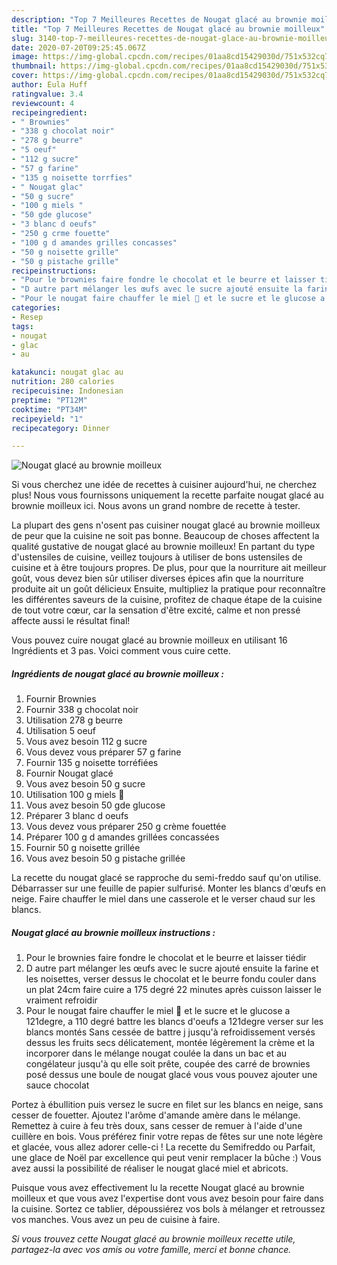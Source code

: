 ```yaml
---
description: "Top 7 Meilleures Recettes de Nougat glacé au brownie moilleux"
title: "Top 7 Meilleures Recettes de Nougat glacé au brownie moilleux"
slug: 3140-top-7-meilleures-recettes-de-nougat-glace-au-brownie-moilleux
date: 2020-07-20T09:25:45.067Z
image: https://img-global.cpcdn.com/recipes/01aa8cd15429030d/751x532cq70/nougat-glace-au-brownie-moilleux-photo-principale-de-la-recette.jpg
thumbnail: https://img-global.cpcdn.com/recipes/01aa8cd15429030d/751x532cq70/nougat-glace-au-brownie-moilleux-photo-principale-de-la-recette.jpg
cover: https://img-global.cpcdn.com/recipes/01aa8cd15429030d/751x532cq70/nougat-glace-au-brownie-moilleux-photo-principale-de-la-recette.jpg
author: Eula Huff
ratingvalue: 3.4
reviewcount: 4
recipeingredient:
- " Brownies"
- "338 g chocolat noir"
- "278 g beurre"
- "5 oeuf"
- "112 g sucre"
- "57 g farine"
- "135 g noisette torrfies"
- " Nougat glac"
- "50 g sucre"
- "100 g miels "
- "50 gde glucose"
- "3 blanc d oeufs"
- "250 g crme fouette"
- "100 g d amandes grilles concasses"
- "50 g noisette grille"
- "50 g pistache grille"
recipeinstructions:
- "Pour le brownies faire fondre le chocolat et le beurre et laisser tiédir"
- "D autre part mélanger les œufs avec le sucre ajouté ensuite la farine et les noisettes, verser dessus le chocolat et le beurre fondu couler dans un plat 24cm faire cuire a 175 degré 22 minutes après cuisson laisser le vraiment refroidir"
- "Pour le nougat faire chauffer le miel 🍯 et le sucre et le glucose a 121degre, a 110 degré battre les blancs d&#39;oeufs a 121degre verser sur les blancs montés Sans cessée de battre j jusqu&#39;à refroidissement versés dessus les fruits secs délicatement, montée légèrement la crème et la incorporer dans le mélange nougat coulée la dans un bac et au congélateur jusqu&#39;à qu elle soit prête, coupée des carré de brownies posé dessus une boule de nougat glacé vous vous pouvez ajouter une sauce chocolat"
categories:
- Resep
tags:
- nougat
- glac
- au

katakunci: nougat glac au 
nutrition: 280 calories
recipecuisine: Indonesian
preptime: "PT12M"
cooktime: "PT34M"
recipeyield: "1"
recipecategory: Dinner

---
```



![Nougat glacé au brownie moilleux](https://img-global.cpcdn.com/recipes/01aa8cd15429030d/751x532cq70/nougat-glace-au-brownie-moilleux-photo-principale-de-la-recette.jpg)

Si vous cherchez une idée de recettes à cuisiner aujourd'hui, ne cherchez plus! Nous vous fournissons uniquement la recette parfaite nougat glacé au brownie moilleux ici. Nous avons un grand nombre de recette à tester.

La plupart des gens n'osent pas cuisiner nougat glacé au brownie moilleux de peur que la cuisine ne soit pas bonne. Beaucoup de choses affectent la qualité gustative de nougat glacé au brownie moilleux! En partant du type d'ustensiles de cuisine, veillez toujours à utiliser de bons ustensiles de cuisine et à être toujours propres. De plus, pour que la nourriture ait meilleur goût, vous devez bien sûr utiliser diverses épices afin que la nourriture produite ait un goût délicieux Ensuite, multipliez la pratique pour reconnaître les différentes saveurs de la cuisine, profitez de chaque étape de la cuisine de tout votre cœur, car la sensation d'être excité, calme et non pressé affecte aussi le résultat final!

<!--inarticleads1-->

Vous pouvez cuire nougat glacé au brownie moilleux en utilisant 16 Ingrédients et 3 pas. Voici comment vous cuire cette.

##### Ingrédients de nougat glacé au brownie moilleux :

1. Fournir  Brownies
1. Fournir 338 g chocolat noir
1. Utilisation 278 g beurre
1. Utilisation 5 oeuf
1. Vous avez besoin 112 g sucre
1. Vous devez vous préparer 57 g farine
1. Fournir 135 g noisette torréfiées
1. Fournir  Nougat glacé
1. Vous avez besoin 50 g sucre
1. Utilisation 100 g miels 🍯
1. Vous avez besoin 50 gde glucose
1. Préparer 3 blanc d oeufs
1. Vous devez vous préparer 250 g crème fouettée
1. Préparer 100 g d amandes grillées concassées
1. Fournir 50 g noisette grillée
1. Vous avez besoin 50 g pistache grillée


La recette du nougat glacé se rapproche du semi-freddo sauf qu&#39;on utilise. Débarrasser sur une feuille de papier sulfurisé. Monter les blancs d&#39;œufs en neige. Faire chauffer le miel dans une casserole et le verser chaud sur les blancs. 

<!--inarticleads2-->

##### Nougat glacé au brownie moilleux instructions :

1. Pour le brownies faire fondre le chocolat et le beurre et laisser tiédir
1. D autre part mélanger les œufs avec le sucre ajouté ensuite la farine et les noisettes, verser dessus le chocolat et le beurre fondu couler dans un plat 24cm faire cuire a 175 degré 22 minutes après cuisson laisser le vraiment refroidir
1. Pour le nougat faire chauffer le miel 🍯 et le sucre et le glucose a 121degre, a 110 degré battre les blancs d&#39;oeufs a 121degre verser sur les blancs montés Sans cessée de battre j jusqu&#39;à refroidissement versés dessus les fruits secs délicatement, montée légèrement la crème et la incorporer dans le mélange nougat coulée la dans un bac et au congélateur jusqu&#39;à qu elle soit prête, coupée des carré de brownies posé dessus une boule de nougat glacé vous vous pouvez ajouter une sauce chocolat


Portez à ébullition puis versez le sucre en filet sur les blancs en neige, sans cesser de fouetter. Ajoutez l&#39;arôme d&#39;amande amère dans le mélange. Remettez à cuire à feu très doux, sans cesser de remuer à l&#39;aide d&#39;une cuillère en bois. Vous préférez finir votre repas de fêtes sur une note légère et glacée, vous allez adorer celle-ci ! La recette du Semifreddo ou Parfait, une glace de Noël par excellence qui peut venir remplacer la bûche :) Vous avez aussi la possibilité de réaliser le nougat glacé miel et abricots. 

<!--inarticleads1-->

<p>
Puisque vous avez effectivement lu la recette Nougat glacé au brownie moilleux et que vous avez l'expertise dont vous avez besoin pour faire dans la cuisine. Sortez ce tablier, dépoussiérez vos bols à mélanger et retroussez vos manches. Vous avez un peu de cuisine à faire.
</p>

<p>
<i>Si vous trouvez cette Nougat glacé au brownie moilleux recette utile, partagez-la avec vos amis ou votre famille, merci et bonne chance.</i>
</p>
